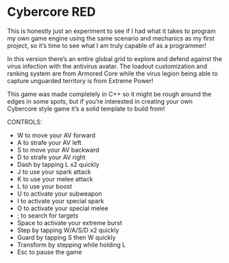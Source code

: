 # Cybercore RED

This is honestly just an experiment to see if I had what it takes to program my own game engine using the same scenario and mechanics as my first project, so it’s time to see what I am truly capable of as a programmer!

In this version there’s an entire global grid to explore and defend against the virus infection with the antivirus avatar. The loadout customization and ranking system are from Armored Core while the virus legion being able to capture unguarded territory is from Extreme Power!

This game was made completely in C++ so it might be rough around the edges in some spots, but if you’re interested in creating your own Cybercore style game it’s a solid template to build from! 

CONTROLS:
- W to move your AV forward
- A to strafe your AV left
- S to move your AV backward
- D to strafe your AV right
- Dash by tapping L x2 quickly
- J to use your spark attack
- K to use your melee attack
- L to use your boost
- U to activate your subweapon
- I to activate your special spark
- O to activate your special melee
- ; to search for targets
- Space to activate your extreme burst
- Step by tapping W/A/S/D x2 quickly
- Guard by tapping S then W quickly
- Transform by stepping while holding L
- Esc to pause the game
